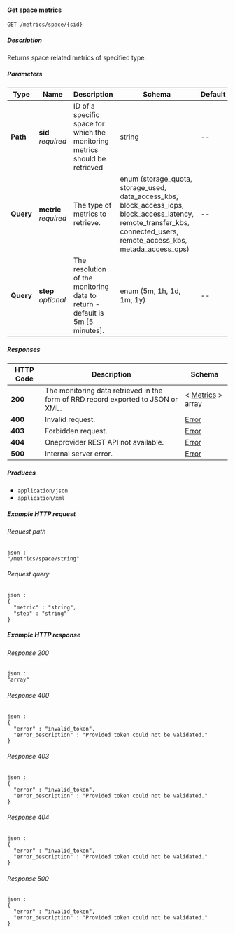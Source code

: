 
<a name="get_space_metrics"></a>
#### Get space metrics
```
GET /metrics/space/{sid}
```


##### Description
Returns space related metrics of specified type.


##### Parameters

|Type|Name|Description|Schema|Default|
|---|---|---|---|---|
|**Path**|**sid**  <br>*required*|ID of a specific space for which the monitoring metrics should be retrieved|string|--|
|**Query**|**metric**  <br>*required*|The type of metrics to retrieve.|enum (storage_quota, storage_used, data_access_kbs, block_access_iops, block_access_latency, remote_transfer_kbs, connected_users, remote_access_kbs, metada_access_ops)|--|
|**Query**|**step**  <br>*optional*|The resolution of the monitoring data to return - default is 5m [5 minutes].|enum (5m, 1h, 1d, 1m, 1y)|--|


##### Responses

|HTTP Code|Description|Schema|
|---|---|---|
|**200**|The monitoring data retrieved in the form of RRD record exported to JSON or XML.|< [Metrics](../definitions/Metrics.md#metrics) > array|
|**400**|Invalid request.|[Error](../definitions/Error.md#error)|
|**403**|Forbidden request.|[Error](../definitions/Error.md#error)|
|**404**|Oneprovider REST API not available.|[Error](../definitions/Error.md#error)|
|**500**|Internal server error.|[Error](../definitions/Error.md#error)|


##### Produces

* `application/json`
* `application/xml`


##### Example HTTP request

###### Request path
```
json :
"/metrics/space/string"
```


###### Request query
```
json :
{
  "metric" : "string",
  "step" : "string"
}
```


##### Example HTTP response

###### Response 200
```
json :
"array"
```


###### Response 400
```
json :
{
  "error" : "invalid_token",
  "error_description" : "Provided token could not be validated."
}
```


###### Response 403
```
json :
{
  "error" : "invalid_token",
  "error_description" : "Provided token could not be validated."
}
```


###### Response 404
```
json :
{
  "error" : "invalid_token",
  "error_description" : "Provided token could not be validated."
}
```


###### Response 500
```
json :
{
  "error" : "invalid_token",
  "error_description" : "Provided token could not be validated."
}
```



